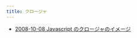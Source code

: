```yaml
---
title: クロージャ
---
```



- [2008-10-08 Javascript のクロージャのイメージ](./../../../../../../d/2008/10/08/Javascript_のクロージャのイメージ.md)




